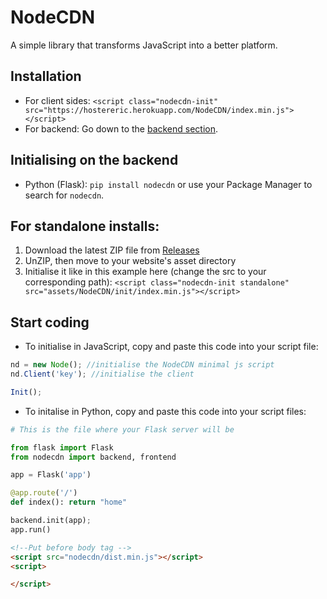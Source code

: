 # NodeCDN
A simple library that transforms JavaScript into a better platform.

## Installation
- For client sides: `<script class="nodecdn-init" src="https://hostereric.herokuapp.com/NodeCDN/index.min.js"></script>`
- For backend: Go down to the [backend section](https://github.com/WWEMGamer2/NodeCDN/blob/main/README.md#initialising-on-the-backend).

## Initialising on the backend
- Python (Flask):
  `pip install nodecdn` or use your Package Manager to search for `nodecdn`.
  
## For standalone installs:
1. Download the latest ZIP file from [Releases](https://github.com/WWEMGamer2/NodeCDN/releases/tag/StandaloneInstalls)
2. UnZIP, then move to your website's asset directory
3. Initialise it like in this example here (change the src to your corresponding path): `<script class="nodecdn-init standalone" src="assets/NodeCDN/init/index.min.js"></script>`

## Start coding
- To initialise in JavaScript, copy and paste this code into your script file:
```javascript
nd = new Node(); //initialise the NodeCDN minimal js script
nd.Client('key'); //initialise the client

Init();
```

- To initalise in Python, copy and paste this code into your script files:
```python
# This is the file where your Flask server will be

from flask import Flask
from nodecdn import backend, frontend

app = Flask('app')

@app.route('/')
def index(): return "home"

backend.init(app);
app.run()
```

```html
<!--Put before body tag -->
<script src="nodecdn/dist.min.js"></script>
<script>

</script>
```
